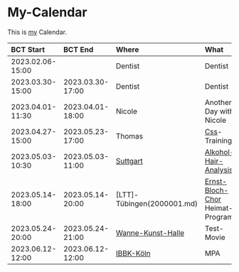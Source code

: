 # My-Calendar

This is [my](0.md) Calendar.

| BCT Start        | BCT End          | Where                      | What                                        | 
| :----------------|:-----------------|:---------------------------|:--------------------------------------------|
| 2023.02.06-15:00 |                  | Dentist                    | Dentist                                     |
| 2023.03.30-15:00 | 2023.03.30-17:00 | Dentist                    | Dentist                                     |
| 2023.04.01-11:30 | 2023.04.01-18:00 | Nicole                     | Another Day with Nicole                     |
| 2023.04.27-15:00 | 2023.05.23-17:00 | Thomas                     | [Css](9000135.md)-Training                  | <a id="10005"/>
| 2023.05.03-10:30 | 2023.05.03-11:00 | [Suttgart](140000011.md)   | [Alkohol-Hair-Analysis](1000001004.md)      | <a id="10001"/>
| 2023.05.14-18:00 | 2023.05.14-20:00 | [LTT]-Tübingen(2000001.md) | [Ernst-Bloch-Chor](2010013.md) Heimat-Programm | <a id="10006">
| 2023.05.24-20:00 | 2023.05.24-21:00 | [Wanne-Kunst-Halle](140100000.md) | Test-Movie                           | <a id="10000"/>
| 2023.06.12-12:00 | 2023.06.12-12:00 | [IBBK-Köln](240000006.md)  | MPA                                         | <a id="10007"/>
